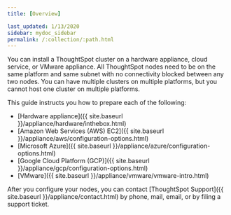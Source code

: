 ```yaml
---
title: [Overview]

last_updated: 1/13/2020
sidebar: mydoc_sidebar
permalink: /:collection/:path.html
---
```

You can install a ThoughtSpot cluster on a hardware appliance, cloud service, or VMware appliance.
All ThoughtSpot nodes need to be on the same platform and same subnet with no connectivity blocked between any two nodes. You can have multiple clusters on multiple platforms, but you cannot host one cluster on multiple platforms.

This guide instructs you how to prepare each of the following:

- [Hardware appliance]({{ site.baseurl }}/appliance/hardware/inthebox.html)
- [Amazon Web Services (AWS) EC2]({{ site.baseurl }}/appliance/aws/configuration-options.html)
- [Microsoft Azure]({{ site.baseurl }}/appliance/azure/configuration-options.html)
- [Google Cloud Platform (GCP)]({{ site.baseurl }}/appliance/gcp/configuration-options.html)
- [VMware]({{ site.baseurl }}/appliance/vmware/vmware-intro.html)

After you configure your nodes, you can contact [ThoughtSpot
Support]({{ site.baseurl }}/appliance/contact.html) by phone, mail, email, or by filing a support ticket.
